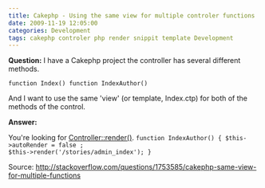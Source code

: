 ```yaml
---
title: Cakephp - Using the same view for multiple controler functions 
date: 2009-11-19 12:05:00
categories: Development
tags: cakephp controler php render snippit template Development
---
```

<strong>Question:</strong>
I have a Cakephp project the controller has several different methods.

<code>function Index()
function IndexAuthor()</code>

And I want to use the same 'view' (or template, Index.ctp) for both of the methods of the control.

<strong>Answer:</strong>

You're looking for <a href="http://book.cakephp.org/view/428/render">Controller::render()</a>.
<code>function IndexAuthor() {
$this-&gt;autoRender = false ;
$this-&gt;render('/stories/admin_index');
}</code>

Source: <a href="http://stackoverflow.com/questions/1753585/cakephp-same-view-for-multiple-functions">http://stackoverflow.com/questions/1753585/cakephp-same-view-for-multiple-functions</a>
